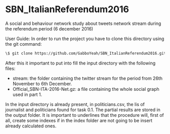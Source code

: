 # SBN_ItalianReferendum2016
A social and behaviour network study about tweets network stream during the referendum period (6 december 2016)


User Guide:
In order to run the project you have to clone this directory using the git command:

```bash
\$ git clone https://github.com/GabboYeah/SBN_ItalianReferendum2016.git
```

After this it important to put into fill the input directory with the following files:
* stream: the folder containing the twitter stream for the period from 26th November to 6th December.
* Official_SBN-ITA-2016-Net.gz: a file containing the whole social graph used in part 1.

In the input directory is already present, in politicians.csv, the lis of journalist and politicians found
for task 0.1.
The partial results are stored in the output folder.
It is important to underlines that the procedure will, first of all, create some indexes if in the index folder are not going to be insert already calculated ones.
	